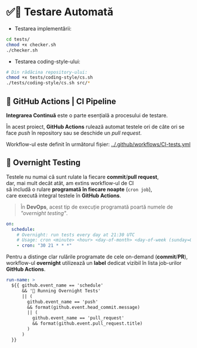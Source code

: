 # ✅🔁 Testare Automată

- Testarea implementării:
```sh
cd tests/
chmod +x checker.sh
./checker.sh
```

- Testarea coding-style-ului:
```sh
# Din rădăcina repository-ului:
chmod +x tests/coding-style/cs.sh
./tests/coding-style/cs.sh src/*
```

## 🧪 GitHub Actions | CI Pipeline

**Integrarea Continuă** este o parte esențială a procesului de testare.

În acest proiect, **GitHub Actions** rulează automat testele
ori de câte ori se face *push* în repository sau se deschide un *pull request*.

Workflow-ul este definit în următorul fișier:
[../.github/workflows/CI-tests.yml](./../.github/workflows/CI-tests.yml)


## 🌃 Overnight Testing

Testele nu numai că sunt rulate la fiecare **commit**/**pull request**,  
dar, mai mult decât atât, am extins workflow-ul de CI  
să includă o rulare **programată în fiecare noapte** (`cron job`),  
care execută integral testele în **GitHub Actions**.

> În **DevOps**, acest tip de execuție programată poartă numele de *"overnight testing"*.



```yml
on:
  schedule:
    # Overnight: run tests every day at 21:30 UTC
    # Usage: cron <minute> <hour> <day-of-month> <day-of-week (sunday=0)>
    - cron: "30 21 * * *"
```

Pentru a distinge clar rulările programate de cele on-demand (**commit**/**PR**),  
workflow-ul **overnight** utilizează un **label** dedicat
vizibil în lista job-urilor **GitHub Actions**.


```yml
run-name: >
  ${{ github.event_name == 'schedule'
      && '🌃 Running Overnight Tests'
      || (
        github.event_name == 'push'
        && format(github.event.head_commit.message)
        || (
          github.event_name == 'pull_request'
          && format(github.event.pull_request.title)
        )
      )
  }}
```
